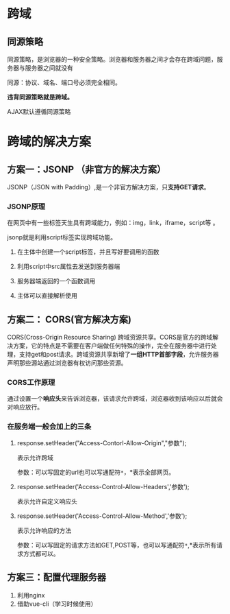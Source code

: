 # 跨域

## 同源策略

同源策略，是浏览器的一种安全策略。浏览器和服务器之间才会存在跨域问题，服务器与服务器之间就没有

同源：协议、域名、端口号必须完全相同。

**违背同源策略就是跨域。**

AJAX默认遵循同源策略

# 跨域的解决方案

## 方案一：JSONP （非官方的解决方案）

JSONP（JSON with Padding）,是一个非官方解决方案，只**支持GET请求**。

### JSONP原理

在网页中有一些标签天生具有跨域能力，例如：img，link，iframe，script等 。

jsonp就是利用script标签实现跨域功能。



1. 在主体中创建一个script标签，并且写好要调用的函数

2. 利用script中src属性去发送到服务器端
3. 服务器端返回的一个函数调用
4. 主体可以直接解析使用



## 方案二： CORS(官方解决方案)

CORS(Cross-Origin Resource Sharing) 跨域资源共享。CORS是官方的跨域解决方案，它的特点是不需要在客户端做任何特殊的操作，完全在服务器中进行处理，支持get和post请求。跨域资源共享新增了**一组HTTP首部字段**，允许服务器声明那些源站通过浏览器有权访问那些资源。

### CORS工作原理

通过设置一个**响应头**来告诉浏览器，该请求允许跨域，浏览器收到该响应以后就会对响应放行。

### 在服务端一般会加上的三条

1. response.setHeader("Access-Contorl-Allow-Origin","参数"); 

   表示允许跨域

   参数：可以写固定的url也可以写通配符`*`，*表示全部网页。

   

2. response.setHeader('Access-Control-Allow-Headers','参数');

   表示允许自定义响应头

   

3. response.setHeader('Access-Control-Allow-Method','参数');

   表示允许响应的方法

   参数：可以写固定的请求方法如GET,POST等，也可以写通配符`*`,*表示所有请求方式都可以。

## 方案三：配置代理服务器

1. 利用nginx
2. 借助vue-cli（学习时候使用）

